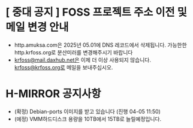 # [ 중대 공지 ] FOSS 프로젝트 주소 이전 및 메일 변경 안내
- http.amuksa.com은 2025년 05.01에 DNS 레코드에서 삭제됩니다. 가능한한 http.krfoss.org로 분산미러를 변경해주시기 바랍니다
- krfoss@mail.daxhub.net은 이제 더 이상 사용되지 않습니다. krfoss@krfoss.org로 메일을 보내주십시오.

# H-MIRROR 공지사항
- (확정) Debian-ports 이미지를 받고 있습니다 (진행 04-05 11:50)
- (에정) VMM하드디스크 용량을 10TB에서 15TB로 늘릴예정입니다.
